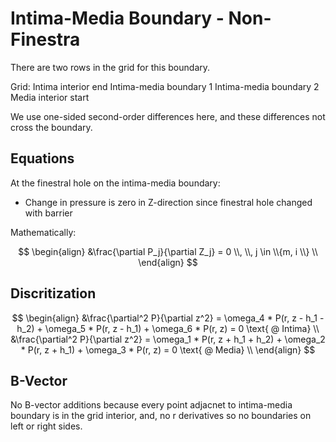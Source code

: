 # Intima-Media Boundary - Non-Finestra

There are two rows in the grid for this boundary.

Grid: 
 Intima interior end
 Intima-media boundary 1
 Intima-media boundary 2
 Media interior start
 
We use one-sided second-order differences here, and these differences not cross the boundary. 

## Equations

At the finestral hole on the intima-media boundary: 
 - Change in pressure is zero in Z-direction since finestral hole changed with barrier

Mathematically: 

$$
\begin{align}
&\frac{\partial P_j}{\partial Z_j} = 0 \\, \\, j \in  \\{m, i \\} \\
\end{align} 
$$

## Discritization 

$$
\begin{align}
&\frac{\partial^2 P}{\partial z^2}  =  \omega_4 * P(r, z - h_1 - h_2) +  \omega_5 * P(r, z - h_1) +  \omega_6 * P(r, z) = 0 \text{ @ Intima} \\  
&\frac{\partial^2 P}{\partial z^2}  =  \omega_1 * P(r, z + h_1 + h_2) +  \omega_2 * P(r, z + h_1) +  \omega_3 * P(r, z) = 0 \text{ @ Media} \\  
\end{align} 
$$

## B-Vector

No B-vector additions because every point adjacnet to intima-media boundary is in the grid interior, and, no r derivatives so no boundaries on left or right sides. 
